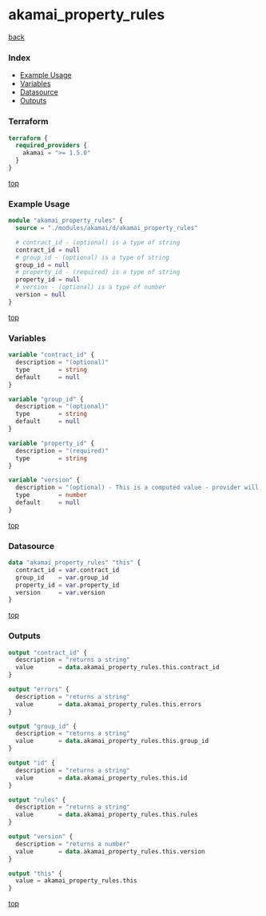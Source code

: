 # akamai_property_rules

[back](../akamai.md)

### Index

- [Example Usage](#example-usage)
- [Variables](#variables)
- [Datasource](#datasource)
- [Outputs](#outputs)

### Terraform

```terraform
terraform {
  required_providers {
    akamai = ">= 1.5.0"
  }
}
```

[top](#index)

### Example Usage

```terraform
module "akamai_property_rules" {
  source = "./modules/akamai/d/akamai_property_rules"

  # contract_id - (optional) is a type of string
  contract_id = null
  # group_id - (optional) is a type of string
  group_id = null
  # property_id - (required) is a type of string
  property_id = null
  # version - (optional) is a type of number
  version = null
}
```

[top](#index)

### Variables

```terraform
variable "contract_id" {
  description = "(optional)"
  type        = string
  default     = null
}

variable "group_id" {
  description = "(optional)"
  type        = string
  default     = null
}

variable "property_id" {
  description = "(required)"
  type        = string
}

variable "version" {
  description = "(optional) - This is a computed value - provider will always use 'latest' version, providing own version number is not supported"
  type        = number
  default     = null
}
```

[top](#index)

### Datasource

```terraform
data "akamai_property_rules" "this" {
  contract_id = var.contract_id
  group_id    = var.group_id
  property_id = var.property_id
  version     = var.version
}
```

[top](#index)

### Outputs

```terraform
output "contract_id" {
  description = "returns a string"
  value       = data.akamai_property_rules.this.contract_id
}

output "errors" {
  description = "returns a string"
  value       = data.akamai_property_rules.this.errors
}

output "group_id" {
  description = "returns a string"
  value       = data.akamai_property_rules.this.group_id
}

output "id" {
  description = "returns a string"
  value       = data.akamai_property_rules.this.id
}

output "rules" {
  description = "returns a string"
  value       = data.akamai_property_rules.this.rules
}

output "version" {
  description = "returns a number"
  value       = data.akamai_property_rules.this.version
}

output "this" {
  value = akamai_property_rules.this
}
```

[top](#index)